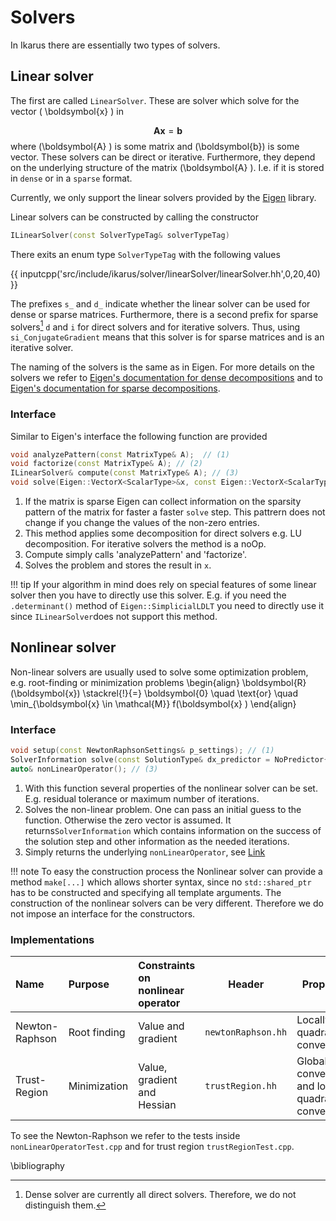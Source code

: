 # Solvers

In Ikarus there are essentially two types of solvers.

## Linear solver
The first are called `LinearSolver`. These are solver which solve for the vector \( \boldsymbol{x} \) in

$$
\boldsymbol{A}  \boldsymbol{x} =  \boldsymbol{b}
$$
where \(\boldsymbol{A} \) is some matrix and \(\boldsymbol{b}\) is some vector.
These solvers can be direct or iterative. Furthermore, they depend on the underlying structure of the matrix \(\boldsymbol{A} \).
I.e. if it is stored in `dense` or in a `sparse` format.

Currently, we only support the linear solvers provided by the [Eigen](https://eigen.tuxfamily.org/index.php?title=Main_Page) library.

Linear solvers can be constructed by calling the constructor

```cpp
ILinearSolver(const SolverTypeTag& solverTypeTag)
```

There exits an enum type `SolverTypeTag` with the following values

{{ inputcpp('src/include/ikarus/solver/linearSolver/linearSolver.hh',0,20,40) }}

The prefixes `s_` and  `d_` indicate whether the linear solver can be used for dense or sparse matrices.
Furthermore, there is a second prefix for sparse solvers[^1] `d` and `i` for direct solvers and for iterative solvers.
Thus, using `si_ConjugateGradient` means that this solver is for sparse matrices and is an iterative solver.

[^1]: Dense solver are currently all direct solvers. Therefore, we do not distinguish them.

The naming of the solvers is the same as in Eigen. 
For more details on the solvers we refer to [Eigen's documentation for dense decompositions](https://eigen.tuxfamily.org/dox/group__TutorialLinearAlgebra.html)
and to [Eigen's documentation for sparse decompositions](https://eigen.tuxfamily.org/dox/group__TopicSparseSystems.html).

### Interface 
Similar to Eigen's interface the following function are provided
```cpp
void analyzePattern(const MatrixType& A);  // (1)
void factorize(const MatrixType& A); // (2)
ILinearSolver& compute(const MatrixType& A); // (3)
void solve(Eigen::VectorX<ScalarType>&x, const Eigen::VectorX<ScalarType>& b); // (4)
```

1. If the matrix is sparse Eigen can collect information on the sparsity pattern of the matrix for faster a faster `solve` step. This pattrern does not change if you change the values of the non-zero entries.
2. This method applies some decomposition for direct solvers e.g. LU decomposition. For iterative solvers the method is a noOp.
3. Compute simply calls 'analyzePattern' and 'factorize'.
4. Solves the problem and stores the result in `x`.

!!! tip
    If your algorithm in mind does rely on special features of some linear solver then you have to directly use this solver.
    E.g. if you need the `.determinant()` method of `Eigen::SimplicialLDLT` you need to directly use it since `ILinearSolver`does not support this method.


## Nonlinear solver

Non-linear solvers are usually used to solve some optimization problem, e.g. root-finding or minimization problems
\begin{align}
  \boldsymbol{R}(\boldsymbol{x}) \stackrel{!}{=} \boldsymbol{0} \quad \text{or} \quad
  \min_{\boldsymbol{x} \in \mathcal{M}} f(\boldsymbol{x} )
\end{align}

### Interface
```cpp
void setup(const NewtonRaphsonSettings& p_settings); // (1)
SolverInformation solve(const SolutionType& dx_predictor = NoPredictor{}); // (2)
auto& nonLinearOperator(); // (3)
```

1. With this function several properties of the nonlinear solver can be set. E.g. residual tolerance or maximum number of iterations.
2. Solves the non-linear problem. One can pass an initial guess to the function. Otherwise the zero vector is assumed. 
   It returns`SolverInformation` which contains information on the success of the solution step and other information as the needed iterations. 
3. Simply returns the underlying `nonLinearOperator`, see [Link](nonlinearOperator.md)

!!! note
    To easy the construction process the Nonlinear solver can provide a method `make[...]` which allows shorter syntax,
    since no `std::shared_ptr` has to be constructed and specifying all template arguments. 
    The construction of the nonlinear solvers can be very different. Therefore we do not impose an interface for the constructors.
### Implementations
| Name                      | Purpose         | Constraints on nonlinear operator                       | Header |Properties |
|:--------------------------|:----------------|:----------------|--|--|
| Newton-Raphson            | Root finding    | Value and gradient          | `newtonRaphson.hh`| Locally quadratic convergence |
| Trust-Region              | Minimization    | Value, gradient and Hessian    | `trustRegion.hh`| Globally convergent and locally quadratic convergence |

To see the Newton-Raphson we refer to the tests inside `nonLinearOperatorTest.cpp` and for trust region `trustRegionTest.cpp`.

\bibliography